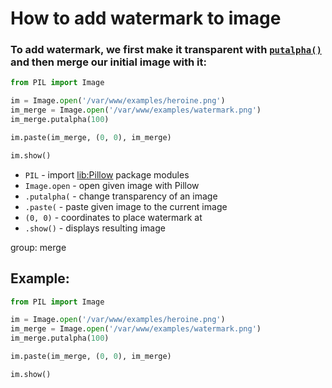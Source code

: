 # How to add watermark to image

### To add watermark, we first make it transparent with [`putalpha()`](https://onelinerhub.com/python-pillow/how-to-to-image-opacity) and then merge our initial image with it:

```python
from PIL import Image

im = Image.open('/var/www/examples/heroine.png')
im_merge = Image.open('/var/www/examples/watermark.png')
im_merge.putalpha(100)

im.paste(im_merge, (0, 0), im_merge)

im.show()
```

- `PIL` - import [lib:Pillow](https://onelinerhub.com/python-pillow/how-to-install-python-pillow-module) package modules
- `Image.open` - open given image with Pillow
- `.putalpha(` - change transparency of an image
- `.paste(` - paste given image to the current image
- `(0, 0)` - coordinates to place watermark at
- `.show()` - displays resulting image

group: merge

## Example: 
```python
from PIL import Image

im = Image.open('/var/www/examples/heroine.png')
im_merge = Image.open('/var/www/examples/watermark.png')
im_merge.putalpha(100)

im.paste(im_merge, (0, 0), im_merge)

im.show()
```

